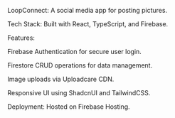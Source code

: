 LoopConnect: A social media app for posting pictures.

Tech Stack: Built with React, TypeScript, and Firebase.

Features:

Firebase Authentication for secure user login.

Firestore CRUD operations for data management.

Image uploads via Uploadcare CDN.

Responsive UI using ShadcnUI and TailwindCSS.


Deployment: Hosted on Firebase Hosting.



